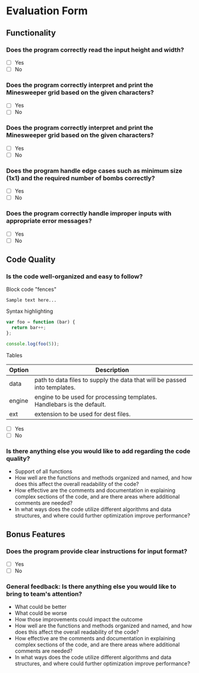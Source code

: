# Evaluation Form

## Functionality

### Does the program correctly read the input height and width?
- [ ] Yes
- [ ] No

### Does the program correctly interpret and print the Minesweeper grid based on the given characters?
- [ ] Yes
- [ ] No

### Does the program correctly interpret and print the Minesweeper grid based on the given characters?
- [ ] Yes
- [ ] No

### Does the program handle edge cases such as minimum size (1x1) and the required number of bombs correctly?
- [ ] Yes
- [ ] No

### Does the program correctly handle improper inputs with appropriate error messages?
- [ ] Yes
- [ ] No

## Code Quality

### Is the code well-organized and easy to follow?

Block code "fences"

```
Sample text here...
```

Syntax highlighting

``` js
var foo = function (bar) {
  return bar++;
};

console.log(foo(5));
```

Tables

| Option | Description |
| ------ | ----------- |
| data   | path to data files to supply the data that will be passed into templates. |
| engine | engine to be used for processing templates. Handlebars is the default. |
| ext    | extension to be used for dest files. |

- [ ] Yes
- [ ] No

### Is there anything else you would like to add regarding the code quality?
- Support of all functions
- How well are the functions and methods organized and named, and how does this affect the overall readability of the code?
- How effective are the comments and documentation in explaining complex sections of the code, and are there areas where additional comments are needed?
- In what ways does the code utilize different algorithms and data structures, and where could further optimization improve performance?

## Bonus Features

### Does the program provide clear instructions for input format?
- [ ] Yes
- [ ] No

### General feedback: Is there anything else you would like to bring to team's attention?
- What could be better
- What could be worse
- How those improvements could impact the outcome
- How well are the functions and methods organized and named, and how does this affect the overall readability of the code?
- How effective are the comments and documentation in explaining complex sections of the code, and are there areas where additional comments are needed?
- In what ways does the code utilize different algorithms and data structures, and where could further optimization improve performance?
